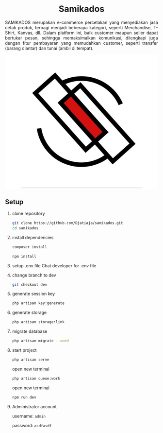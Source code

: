 <h1 align="center">
Samikados
</h1>

<p align="justify">SAMIKADOS merupakan e-commerce percetakan yang menyediakan jasa cetak produk, terbagi menjadi beberapa kategori, seperti Merchandise, T-Shirt, Kanvas, dll. Dalam platform ini, baik customer maupun seller dapat bertukar pesan, sehingga memaksimalkan komunikasi, dilengkapi juga dengan fitur pembayaran yang memudahkan customer, seperti transfer (barang diantar) dan tunai (ambil di tempat).</p>

<div align="center" style="background-color: white;"><img src="https://github.com/Djatiaja/samikados/blob/damar-be/public/assets/SamikadosLogo.jpeg" width="400" alt="Laravel Logo"></div>


## Setup

1. clone repository

    ```bash
    git clone https://github.com/Djatiaja/samikados.git
    cd samikados
    ```

2. install dependencies

    ```bash
    composer install
    ```
    ```bash
    npm install
    ```

3. setup .env file
    Chat developer for .env file 

4. change branch to dev
    ```bash
    git checkout dev
    ```

5. generate session key

    ```bash
    php artisan key:generate
    ```

6. generate storage 

    ```bash
    php artisan storage:link    
    ```


7. migrate database

    ```bash
    php artisan migrate --seed
    ```

8. start project

    ```bash
    php artisan serve
    ```
    open new terminal
    ```bash
    php artisan queue:work
    ```
    open new terminal
    ```bash
    npm run dev
    ```

9. Administrator account

    username: `admin`

    password: `asdfasdf`
